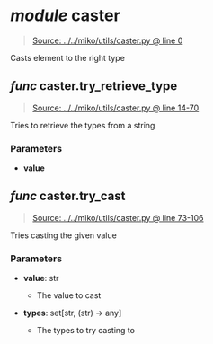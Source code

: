 # *module* **caster**

> [Source: ../../miko/utils/caster.py @ line 0](../../miko/utils/caster.py#L0)

Casts element to the right type

## *func* caster.**try_retrieve_type**

> [Source: ../../miko/utils/caster.py @ line 14-70](../../miko/utils/caster.py#L14-L70)

Tries to retrieve the types from a string

### Parameters

- **value**


## *func* caster.**try_cast**

> [Source: ../../miko/utils/caster.py @ line 73-106](../../miko/utils/caster.py#L73-L106)

Tries casting the given value

### Parameters

- **value**: str
  - The value to cast


- **types**: set[str, (str) -> any]
  - The types to try casting to

